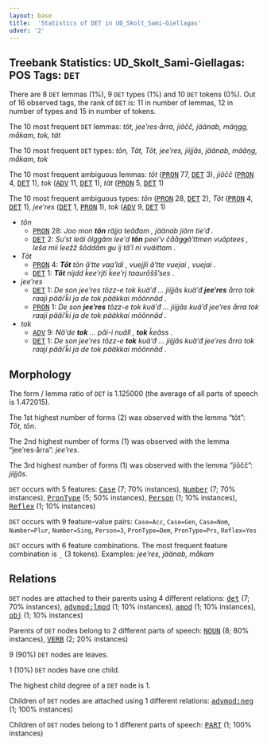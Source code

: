 ```yaml
---
layout: base
title:  'Statistics of DET in UD_Skolt_Sami-Giellagas'
udver: '2'
---
```


## Treebank Statistics: UD_Skolt_Sami-Giellagas: POS Tags: `DET`

There are 8 `DET` lemmas (1%), 9 `DET` types (1%) and 10 `DET` tokens (0%).
Out of 16 observed tags, the rank of `DET` is: 11 in number of lemmas, 12 in number of types and 15 in number of tokens.

The 10 most frequent `DET` lemmas: <em>tõt, jeeʹres·årra, jiõčč, jäänab, mäŋgg, måkam, tok, tät</em>

The 10 most frequent `DET` types:  <em>tõn, Tät, Tõt, jeeʹres, jiijjâs, jäänab, määŋg, måkam, tok</em>

The 10 most frequent ambiguous lemmas: <em>tõt</em> (<tt><a href="sms_giellagas-pos-PRON.html">PRON</a></tt> 77, <tt><a href="sms_giellagas-pos-DET.html">DET</a></tt> 3), <em>jiõčč</em> (<tt><a href="sms_giellagas-pos-PRON.html">PRON</a></tt> 4, <tt><a href="sms_giellagas-pos-DET.html">DET</a></tt> 1), <em>tok</em> (<tt><a href="sms_giellagas-pos-ADV.html">ADV</a></tt> 11, <tt><a href="sms_giellagas-pos-DET.html">DET</a></tt> 1), <em>tät</em> (<tt><a href="sms_giellagas-pos-PRON.html">PRON</a></tt> 5, <tt><a href="sms_giellagas-pos-DET.html">DET</a></tt> 1)

The 10 most frequent ambiguous types:  <em>tõn</em> (<tt><a href="sms_giellagas-pos-PRON.html">PRON</a></tt> 28, <tt><a href="sms_giellagas-pos-DET.html">DET</a></tt> 2), <em>Tõt</em> (<tt><a href="sms_giellagas-pos-PRON.html">PRON</a></tt> 4, <tt><a href="sms_giellagas-pos-DET.html">DET</a></tt> 1), <em>jeeʹres</em> (<tt><a href="sms_giellagas-pos-DET.html">DET</a></tt> 1, <tt><a href="sms_giellagas-pos-PRON.html">PRON</a></tt> 1), <em>tok</em> (<tt><a href="sms_giellagas-pos-ADV.html">ADV</a></tt> 9, <tt><a href="sms_giellagas-pos-DET.html">DET</a></tt> 1)


* <em>tõn</em>
  * <tt><a href="sms_giellagas-pos-PRON.html">PRON</a></tt> 28: <em>Joo mon <b>tõn</b> räjja teâđam , jäänab jiõm tieʹđ .</em>
  * <tt><a href="sms_giellagas-pos-DET.html">DET</a></tt> 2: <em>Suʹst leäi õlggâm leeʹd <b>tõn</b> peeiʹv čååǥǥâʹttmen vuõptees , leša mii leežž šõddâm ǥu ij tâʹl ni vuäittam .</em>
* <em>Tõt</em>
  * <tt><a href="sms_giellagas-pos-PRON.html">PRON</a></tt> 4: <em><b>Tõt</b> tõn âʹtte vaaʹldi , vuejjli âʹtte vuejai , vuejai .</em>
  * <tt><a href="sms_giellagas-pos-DET.html">DET</a></tt> 1: <em><b>Tõt</b> nijdd ǩeeʹrjti ǩeeʹrj taaurõššʼses .</em>
* <em>jeeʹres</em>
  * <tt><a href="sms_giellagas-pos-DET.html">DET</a></tt> 1: <em>De son jeeʹres tõzz-e tok kuäʹđ ... jiijjâs kuäʹđ <b>jeeʹres</b> årra tok raaji pääiʹǩi ja de tok pääkkai mõõnnâd .</em>
  * <tt><a href="sms_giellagas-pos-PRON.html">PRON</a></tt> 1: <em>De son <b>jeeʹres</b> tõzz-e tok kuäʹđ ... jiijjâs kuäʹđ jeeʹres årra tok raaji pääiʹǩi ja de tok pääkkai mõõnnâd .</em>
* <em>tok</em>
  * <tt><a href="sms_giellagas-pos-ADV.html">ADV</a></tt> 9: <em>Näʹde <b>tok</b> ... pâi-i nuâll , <b>tok</b> ǩeâss .</em>
  * <tt><a href="sms_giellagas-pos-DET.html">DET</a></tt> 1: <em>De son jeeʹres tõzz-e <b>tok</b> kuäʹđ ... jiijjâs kuäʹđ jeeʹres årra tok raaji pääiʹǩi ja de tok pääkkai mõõnnâd .</em>

## Morphology

The form / lemma ratio of `DET` is 1.125000 (the average of all parts of speech is 1.472015).

The 1st highest number of forms (2) was observed with the lemma “tõt”: <em>Tõt, tõn</em>.

The 2nd highest number of forms (1) was observed with the lemma “jeeʹres·årra”: <em>jeeʹres</em>.

The 3rd highest number of forms (1) was observed with the lemma “jiõčč”: <em>jiijjâs</em>.

`DET` occurs with 5 features: <tt><a href="sms_giellagas-feat-Case.html">Case</a></tt> (7; 70% instances), <tt><a href="sms_giellagas-feat-Number.html">Number</a></tt> (7; 70% instances), <tt><a href="sms_giellagas-feat-PronType.html">PronType</a></tt> (5; 50% instances), <tt><a href="sms_giellagas-feat-Person.html">Person</a></tt> (1; 10% instances), <tt><a href="sms_giellagas-feat-Reflex.html">Reflex</a></tt> (1; 10% instances)

`DET` occurs with 9 feature-value pairs: `Case=Acc`, `Case=Gen`, `Case=Nom`, `Number=Plur`, `Number=Sing`, `Person=3`, `PronType=Dem`, `PronType=Prs`, `Reflex=Yes`

`DET` occurs with 6 feature combinations.
The most frequent feature combination is `_` (3 tokens).
Examples: <em>jeeʹres, jäänab, måkam</em>


## Relations

`DET` nodes are attached to their parents using 4 different relations: <tt><a href="sms_giellagas-dep-det.html">det</a></tt> (7; 70% instances), <tt><a href="sms_giellagas-dep-advmod-lmod.html">advmod:lmod</a></tt> (1; 10% instances), <tt><a href="sms_giellagas-dep-amod.html">amod</a></tt> (1; 10% instances), <tt><a href="sms_giellagas-dep-obj.html">obj</a></tt> (1; 10% instances)

Parents of `DET` nodes belong to 2 different parts of speech: <tt><a href="sms_giellagas-pos-NOUN.html">NOUN</a></tt> (8; 80% instances), <tt><a href="sms_giellagas-pos-VERB.html">VERB</a></tt> (2; 20% instances)

9 (90%) `DET` nodes are leaves.

1 (10%) `DET` nodes have one child.

The highest child degree of a `DET` node is 1.

Children of `DET` nodes are attached using 1 different relations: <tt><a href="sms_giellagas-dep-advmod-neg.html">advmod:neg</a></tt> (1; 100% instances)

Children of `DET` nodes belong to 1 different parts of speech: <tt><a href="sms_giellagas-pos-PART.html">PART</a></tt> (1; 100% instances)

